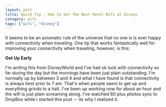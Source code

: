 ```yaml
---
layout: post
title: Quick Tip - How to Get the Best Hotel Wifi at Disney
category: wifi
tags: ["wifi", "disney"]
---
```

It seems to be an axiomatic rule of the universe that no one is is ever happy with connectivity when traveling.  One tip that works fantastically well for improving your connectivity when traveling, however, is this:

**Get Up Early**

I'm writing this from DisneyWorld and I've had ok luck with connectivity so far during the day but the mornings have been just plain outstanding.  I'm normally up by between 3 and 4 and what I have found is that connectivity is always best prior to 7 am.  That's when people seem to get up and everything grinds to a halt.  I've been up working now for about an hour and the wifi is just plain screaming along.  I've watched 60 plus photos sync to DropBox while I started this post -- its why I realized it.

